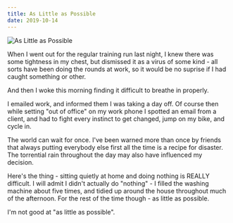 ```yaml
---
title: As Little as Possible
date: 2019-10-14
---
```


![As Little as Possible](https://source.unsplash.com/s9CC2SKySJM/1600x900)

When I went out for the regular training run last night, I knew there was some tightness in my chest, but dismissed it as a virus of some kind - all sorts have been doing the rounds at work, so it would be no suprise if I had caught something or other.

And then I woke this morning finding it difficult to breathe in properly.

I emailed work, and informed them I was taking a day off. Of course then while setting "out of office" on my work phone I spotted an email from a client, and had to fight every instinct to get changed, jump on my bike, and cycle in.

The world can wait for once. I've been warned more than once by friends that always putting everybody else first all the time is a recipe for disaster. The torrential rain throughout the day may also have influenced my decision.

Here's the thing - sitting quietly at home and doing nothing is REALLY difficult. I will admit I didn't actually do "nothing" - I filled the washing machine about five times, and tidied up around the house throughout much of the afternoon. For the rest of the time though - as little as possible.

I'm not good at "as little as possible".